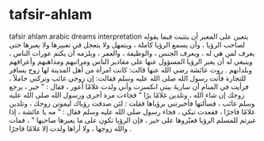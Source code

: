 # tafsir-ahlam
tafsir ahlam arabic dreams interpretation
يتعين على المعبر أن يتثبت فيما يقوله لصاحب الرؤيا ، وأن يسمع الرؤيا كاملة ، ويتمهل ولا يتعجل في تعبيرها
ولا يعبرها حتى يعرف لمن هي له ، ويعرف الجنس ، والوظيفة ، والعمر ، ويلزمه أن يكتم عورات الناس ،
وينبغي له أن يعبر الرؤيا المسؤول عنها على مقادير الناس ومراتبهم ومذاهبهم وأعرافهم وبلدانهم .
روت عائشة رضي الله عنها قالت: كانت امرأة من أهل المدينة لها زوج يسافر للتجارة
فأتت رسول الله صلى الله عليه وسلم فقالت: إن زوجي غائب وتركني حاملاً ، فرأيت في المنام أن ساريةَ بيتي انكسرت
وأني ولدت غلامًا أعور ، فقال : " خير ، يرجع زوجك إن شاء الله ، وتلدين غلامًا برًا "
فجاءت مرة أخرى ورسول الله صلى الله عليه وسلم غائب ، فسألتها فأخبرتني برؤياها فقلت : لئن صدقت رؤياك
ليموتن زوجك ، وتلدين غلامًا فاجرًا ، فقعدت تبكي ، فجاء رسول صلى الله عليه وسلم فقال : " مه يا عائشة ، إذا عبرتم للمسلم الرؤيا
فعبّروها على خير ، فإن الرؤيا تكون على ما يعبرها صاحبها " ، فمات والله زوجها ، ولا أراها ولدت إلا غلامًا فاجرًا .
